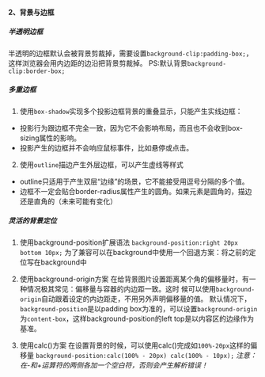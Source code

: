 #### 2、背景与边框
##### 半透明边框
半透明的边框默认会被背景剪裁掉，需要设置`background-clip:padding-box;`，这样浏览器会用内边距的边沿把背景剪裁掉。
PS:默认背景`background-clip:border-box;`

##### 多重边框
1) 使用`box-shadow`实现多个投影边框背景的重叠显示，只能产生实线边框：

* 投影行为跟边框不完全一致，因为它不会影响布局，而且也不会收到box-sizing属性的影响。
* 投影产生的边框并不会响应鼠标事件，比如悬停或点击。

2) 使用`outline`描边产生外层边框，可以产生虚线等样式

* outline只适用于产生双层“边缘”的场景，它不能接受用逗号分隔的多个值。
* 边框不一定会贴合border-radius属性产生的圆角。如果元素是圆角的，描边还是直角的（未来可能有变化）

##### 灵活的背景定位
1) 使用background-position扩展语法
`background-position:right 20px bottom 10px;`
为了兼容可以在background中使用一个回退方案：将之前的定位写在background中

2) 使用background-origin方案
在给背景图片设置距离某个角的偏移量时，有一种情况极其常见：偏移量与容器的内边距一致。这时 候可以使用`background-origin`自动跟着设定的内边距走，不用另外声明偏移量的值。
默认情况下，`background-position`是以padding box为准的，可以设置`background-origin`为`content-box`，这样background-position的left top是以内容区的边缘作为基准。

3) 使用calc()方案
在设置背景的时候，可以使用calc()完成如`100%-20px`这样的偏移量
`background-position:calc(100% - 20px) calc(100% - 10px);`
*注意：在-和+运算符的两侧各加一个空白符，否则会产生解析错误！*
